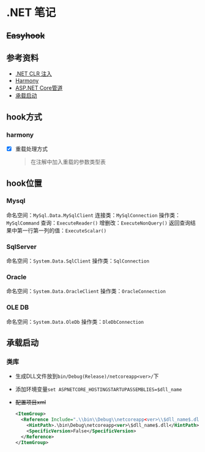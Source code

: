 # .NET 笔记

## ~~Easyhook~~

## 参考资料

- [.NET CLR 注入](https://zhuanlan.zhihu.com/p/61464591)
- [Harmony](https://blog.csdn.net/sd7o95o/article/details/104438284/)
- [ASP.NET Core管道](https://www.cnblogs.com/artech/p/asp-net-core-pipeline.html)
- [承载启动](https://docs.microsoft.com/zh-cn/aspnet/core/fundamentals/host/platform-specific-configuration?view=aspnetcore-3.1)

## hook方式

### harmony

- [x] 重载处理方式
  > 在注解中加入重载的参数类型表

## hook位置

### Mysql

命名空间：`MySql.Data.MySqlClient`
连接类：`MySqlConnection`
操作类：`MySqlCommand`
查询：`ExecuteReader()`
增删改：`ExecuteNonQuery()`
返回查询结果中第一行第一列的值：`ExecuteScalar()`

### SqlServer

命名空间：`System.Data.SqlClient`
操作类：`SqlConnection`

### Oracle

命名空间：`System.Data.OracleClient`
操作类：`OracleConnection`

### OLE DB

命名空间：`System.Data.OleDb`
操作类：`DleDbConnection`

## 承载启动

### 类库

- 生成DLL文件放到`bin/Debug(Release)/netcoreapp<ver>/`下
- 添加环境变量`set ASPNETCORE_HOSTINGSTARTUPASSEMBLIES=$dll_name`
- ~~配置项目xml~~
  
  ```xml
  <ItemGroup>
    <Reference Include=".\\bin\\Debug\\netcoreapp<ver>\\$dll_name$.dll">
      <HintPath>.\bin\Debug\netcoreapp<ver>\$dll_name$.dll</HintPath>
      <SpecificVersion>False</SpecificVersion>
    </Reference>
  </ItemGroup>
  ```
